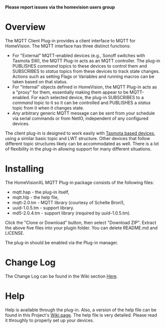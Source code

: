 **Please report issues via the homevision users group**

# Overview

The MQTT Client Plug-in provides a client interface to MQTT for HomeVision. The MQTT interface has three distinct functions:

* For "External" MQTT-enabled devices (e.g., Sonoff switches with Tasmota SW),
the MQTT Plug-in acts as an MQTT controller.
The plug-in PUBLISHES <i>command</i> topics to these devices
to control them
and SUBSCRIBES to <i>status</i> topics from these devices to track state changes.
Actions such as setting Flags or Variables and running macros can be taken based on that status.
* For "Internal" objects defined in HomeVision,
the MQTT Plug-in acts as a "proxy" for them, essentially making them appear to be MQTT-enabled.
For each selected device, the plug-in 
SUBSCRIBES to a <i>command</i> topic to it
so it can be controlled
and
PUBLISHES a <i>status</i> topic from it when it changes state.
* *Any* arbitrary generic MQTT message can be sent from your schedule via serial commands or from NetIO, independent of any configured devices.

The client plug-in is designed to work easily with [Tasmota based devices](https://github.com/arendst/Sonoff-Tasmota), using a similar basic topic and LWT structure. Other devices that follow different topic structures likely can be accommodated as well.
There is a lot of flexibility in the plug-in allowing support for many different situations.

# Installing

The HomeVisionXL MQTT Plug-in package consists of the following files: 
* mqtt.hap - the plug-in itself, 
* mqtt.hlp - the help file,
* mqtt-2.0.tm - MQTT library (courtesy of Schelte Bron!),
* uuid-1.0.5.tm - support library.
* md5-2.0.4.tm - support library (required by uuid-1.0.5.tm).

Click the "Clone or Download" button, then select "Download ZIP".
Extract the above five files into your plugin folder.
You can delete README.md and LICENSE.

The plug-in should be enabled via the Plug-in manager.

# Change Log

The Change Log can be found in the Wiki section [Here](https://github.com/rebel7580/MQTT-Plug-in-For-HomeVisionXL/wiki/Change-Log).

# Help

Help is available through the plug-in. Also, a version of the help file can be found in this Project's [Wiki page](https://github.com/rebel7580/MQTT-Plug-in-For-HomeVisionXL/wiki/Help).
The help file is very detailed. Please read it throughly to properly set up your devices.
